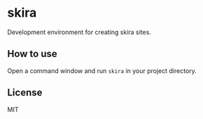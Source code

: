 # skira

Development environment for creating skira sites.

## How to use

Open a command window and run `skira` in your project directory.

## License

MIT
